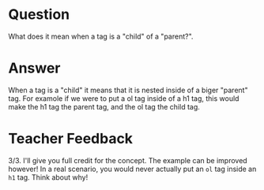 # Question

What does it mean when a tag is a "child" of a "parent?".

# Answer

When a tag is a "child" it means that it is nested inside of a biger "parent" tag. For examole if we were to put a ol tag inside of a h1 tag, this would make the h1 tag the parent tag, and the ol tag the child tag.

# Teacher Feedback
3/3. I'll give you full credit for the concept. The example can be improved however! In a real scenario, you would never actually put an `ol` tag inside an `h1` tag. Think about why!